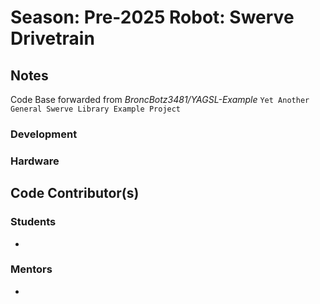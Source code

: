 # **Season:** Pre-2025 **Robot:** Swerve Drivetrain
## Notes
Code Base forwarded from *BroncBotz3481/YAGSL-Example*
`Yet Another General Swerve Library Example Project`
### Development
### Hardware
## Code Contributor(s)
### Students
-
### Mentors
-